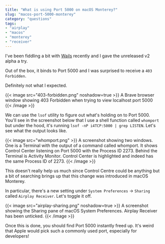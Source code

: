 ```yaml
---
title: "What is using Port 5000 on macOS Monterey?"
slug: "macos-port-5000-monterey"
category: "questions"
tags:
- "airplay"
- "macos"
- "monterey"
- "receiver"
---
```


I've been fiddling a bit with [Wails](https://github.com/wailsapp/wails) recently and I gave the unreleased v2 alpha a try.

Out of the box, it binds to Port 5000 and I was surprised to receive a `403 Forbidden`.

Definitely not what I expected.

{{< image src="403-forbidden.png" noshadow=true >}}
A Brave browser window showing 403 Forbidden when trying to view localhost port 5000
{{< /image >}}

We can use the `lsof` utility to figure out what's holding on to Port 5000. You'll see in the screenshot below that I use a shell function called `whomport` but under the hood, it's running `lsof -nP i4TCP:5000 | grep LISTEN`. Let's see what the output looks like.

{{< image src="whomport.png" >}}
A screenshot showing two windows. One is a Terminal with the output of a command called whomport. It shows Control Center listening on Port 5000 with the Process ID 2273. Behind the Terminal is Activity Monitor. Control Center is highlighted and indeed has the same Process ID of 2273.
{{< /image >}}

This doesn't really help us much since Control Centre could be anything but a bit of searching brings up that this change was introduced in macOS Monterey.

In particular, there's a new setting under `System Preferences` -> `Sharing` called `Airplay Receiver`.
Let's toggle it off.

{{< image src="airplay-sharing.png" noshadow=true >}}
A screenshot showing the Sharing pane of macOS System Preferences. Airplay Receiver has been unticked.
{{< /image >}}

Once this is done, you should find Port 5000 instantly freed up. It's weird that Apple would pick such a commonly used port, especially for developers!